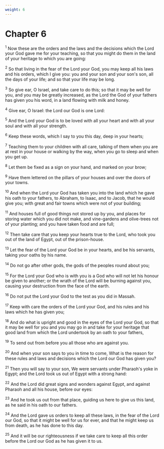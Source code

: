 ```yaml
---
weight: 6
---
```


# Chapter 6

<sup>1</sup> Now these are the orders and the laws and the decisions which the Lord your God gave me for your teaching, so that you might do them in the land of your heritage to which you are going: 

<sup>2</sup> So that living in the fear of the Lord your God, you may keep all his laws and his orders, which I give you: you and your son and your son's son, all the days of your life; and so that your life may be long. 

<sup>3</sup> So give ear, O Israel, and take care to do this; so that it may be well for you, and you may be greatly increased, as the Lord the God of your fathers has given you his word, in a land flowing with milk and honey. 

<sup>4</sup> Give ear, O Israel: the Lord our God is one Lord: 

<sup>5</sup> And the Lord your God is to be loved with all your heart and with all your soul and with all your strength. 

<sup>6</sup> Keep these words, which I say to you this day, deep in your hearts; 

<sup>7</sup> Teaching them to your children with all care, talking of them when you are at rest in your house or walking by the way, when you go to sleep and when you get up. 

<sup>8</sup> Let them be fixed as a sign on your hand, and marked on your brow; 

<sup>9</sup> Have them lettered on the pillars of your houses and over the doors of your towns. 

<sup>10</sup> And when the Lord your God has taken you into the land which he gave his oath to your fathers, to Abraham, to Isaac, and to Jacob, that he would give you; with great and fair towns which were not of your building; 

<sup>11</sup> And houses full of good things not stored up by you, and places for storing water which you did not make, and vine-gardens and olive-trees not of your planting; and you have taken food and are full; 

<sup>12</sup> Then take care that you keep your hearts true to the Lord, who took you out of the land of Egypt, out of the prison-house. 

<sup>13</sup> Let the fear of the Lord your God be in your hearts, and be his servants, taking your oaths by his name. 

<sup>14</sup> Do not go after other gods, the gods of the peoples round about you; 

<sup>15</sup> For the Lord your God who is with you is a God who will not let his honour be given to another; or the wrath of the Lord will be burning against you, causing your destruction from the face of the earth. 

<sup>16</sup> Do not put the Lord your God to the test as you did in Massah. 

<sup>17</sup> Keep with care the orders of the Lord your God, and his rules and his laws which he has given you; 

<sup>18</sup> And do what is upright and good in the eyes of the Lord your God, so that it may be well for you and you may go in and take for your heritage that good land from which the Lord undertook by an oath to your fathers, 

<sup>19</sup> To send out from before you all those who are against you. 

<sup>20</sup> And when your son says to you in time to come, What is the reason for these rules and laws and decisions which the Lord our God has given you? 

<sup>21</sup> Then you will say to your son, We were servants under Pharaoh's yoke in Egypt; and the Lord took us out of Egypt with a strong hand: 

<sup>22</sup> And the Lord did great signs and wonders against Egypt, and against Pharaoh and all his house, before our eyes: 

<sup>23</sup> And he took us out from that place, guiding us here to give us this land, as he said in his oath to our fathers. 

<sup>24</sup> And the Lord gave us orders to keep all these laws, in the fear of the Lord our God, so that it might be well for us for ever, and that he might keep us from death, as he has done to this day. 

<sup>25</sup> And it will be our righteousness if we take care to keep all this order before the Lord our God as he has given it to us. 



